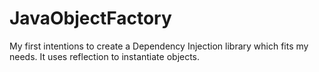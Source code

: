 JavaObjectFactory
=================

My first intentions to create a Dependency Injection library which fits my needs. It uses reflection to instantiate objects.
